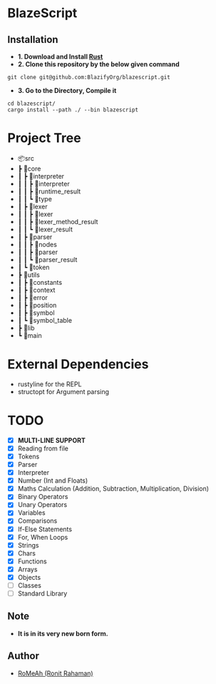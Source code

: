 # BlazeScript

## Installation

- **1. Download and Install [Rust](https://www.rust-lang.org/tools/install)**
- **2. Clone this repository by the below given command**

```console
git clone git@github.com:BlazifyOrg/blazescript.git
```

- **3. Go to the Directory, Compile it**

```console
cd blazescript/
cargo install --path ./ --bin blazescript
```

# Project Tree

- 📦src
- ┣ 📂core
- ┃ ┣ 📂interpreter
- ┃ ┃ ┣ 📜interpreter
- ┃ ┃ ┣ 📜runtime_result
- ┃ ┃ ┗ 📜type
- ┃ ┣ 📂lexer
- ┃ ┃ ┣ 📜lexer
- ┃ ┃ ┣ 📜lexer_method_result
- ┃ ┃ ┗ 📜lexer_result
- ┃ ┣ 📂parser
- ┃ ┃ ┣ 📜nodes
- ┃ ┃ ┣ 📜parser
- ┃ ┃ ┗ 📜parser_result
- ┃ ┗ 📜token
- ┣ 📂utils
- ┃ ┣ 📜constants
- ┃ ┣ 📜context
- ┃ ┣ 📜error
- ┃ ┣ 📜position
- ┃ ┣ 📜symbol
- ┃ ┗ 📜symbol_table
- ┣ 📜lib
- ┗ 📜main

# External Dependencies

- rustyline for the REPL
- structopt for Argument parsing

# TODO

- [x] **MULTI-LINE SUPPORT**
- [x] Reading from file
- [x] Tokens
- [x] Parser
- [x] Interpreter
- [x] Number (Int and Floats)
- [x] Maths Calculation (Addition, Subtraction, Multiplication, Division)
- [x] Binary Operators
- [x] Unary Operators
- [x] Variables
- [x] Comparisons
- [x] If-Else Statements
- [x] For, When Loops
- [x] Strings
- [x] Chars
- [x] Functions
- [x] Arrays
- [x] Objects
- [ ] Classes
- [ ] Standard Library

## Note

- **It is in its very new born form.**

## Author

- [RoMeAh (Ronit Rahaman)](https://github.com/RoMeAh)
